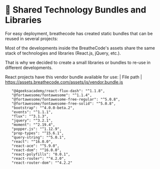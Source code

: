 # :briefcase: Shared Technology Bundles and Libraries

For easy deployment, breathecode has created static bundles that can be reused in several projects:



Most of the developments inside the BreatheCode's assets share the same stack of technologies and libraries (React.js, jQuery, etc.). 

That is why we decided to create a small libraries or bundles to re-use in different developments.

React projects have this vendor bundle available for use:
| File path | 
https://assets.breathecode.com/assets/js/vendor.bundle.js
 ```
    "@4geeksacademy/react-flux-dash": "^1.1.8",
    "@fortawesome/fontawesome": "^1.1.4",
    "@fortawesome/fontawesome-free-regular": "^5.0.8",
    "@fortawesome/fontawesome-free-solid": "^5.0.8",
    "bootstrap": "^4.0.0-beta.2",
    "events": "^1.1.1",
    "flux": "^3.1.3",
    "jquery": "^3.2.1",
    "moment": "^2.19.4",
    "popper.js": "^1.12.9",
    "prop-types": "^15.6.1",
    "query-string": "^5.0.1",
    "react": "^16.0.0",
    "react-ace": "^5.9.0",
    "react-dom": "^16.0.0",
    "react-polyfills": "0.0.1",
    "react-router": "^4.2.0",
    "react-router-dom": "^4.2.2"
```

<!--stackedit_data:
eyJoaXN0b3J5IjpbLTg5Njc0MDgxNiwtMTE0MDg0NzI2NSwtMT
M0NzIyMzU4Ml19
-->